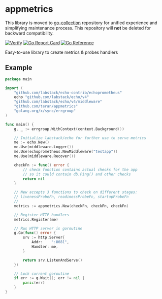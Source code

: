 # appmetrics

This library is moved to [go-collection](https://github.com/teran/go-collection)
repository for unified experience and simplifying maintenance process.
This repository will **not** be deleted for backward compatibility.

[![Verify](https://github.com/teran/appmetrics/actions/workflows/verify.yml/badge.svg?branch=master)](https://github.com/teran/appmetrics/actions/workflows/verify.yml)
[![Go Report Card](https://goreportcard.com/badge/github.com/teran/appmetrics)](https://goreportcard.com/report/github.com/teran/appmetrics)
[![Go Reference](https://pkg.go.dev/badge/github.com/teran/appmetrics.svg)](https://pkg.go.dev/github.com/teran/appmetrics)

Easy-to-use library to create metrics &amp; probes handlers

## Example

```go
package main

import (
    "github.com/labstack/echo-contrib/echoprometheus"
    echo "github.com/labstack/echo/v4"
    "github.com/labstack/echo/v4/middleware"
    "github.com/teran/appmetrics"
    "golang.org/x/sync/errgroup"
)

func main() {
    g, _ := errgroup.WithContext(context.Background())

    // Initialize labstack/echo for further use to serve metrics
    me := echo.New()
    me.Use(middleware.Logger())
    me.Use(echoprometheus.NewMiddleware("testapp"))
    me.Use(middleware.Recover())

    checkFn := func() error {
        // check function contains actual checks for the app
        // so it could contain db.Ping() and other checks
        return nil
    }

    // New accepts 3 functions to check on different stages:
    // livenessProbeFn, readinessProbeFn, startupProbeFn
    //
    metrics := appmetrics.New(checkFn, checkFn, checkFn)

    // Register HTTP handlers
    metrics.Register(me)

    // Run HTTP server in goroutine
    g.Go(func() error {
        srv := http.Server{
            Addr:    ":8081",
            Handler: me,
        }

        return srv.ListenAndServe()
    })

    // Lock current goroutine
    if err := g.Wait(); err != nil {
        panic(err)
    }
}
```
